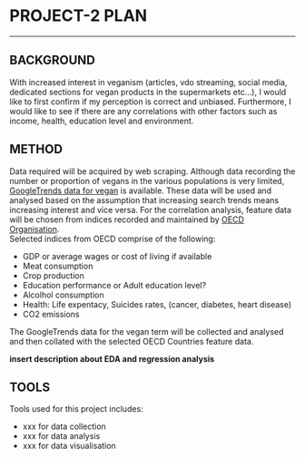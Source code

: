 # PROJECT-2 PLAN
___
## BACKGROUND
With increased interest in veganism (articles, vdo streaming, social media, dedicated sections for vegan products in the supermarkets etc...), I would like to first confirm if my perception is correct and unbiased. Furthermore, I would like to see if there are any correlations with other factors such as income, health, education level and environment.
## METHOD
Data required will be acquired by web scraping. 
Although data recording the number or proportion of vegans in the various populations is very limited, [GoogleTrends data for vegan](https://trends.google.com/trends/explore?date=all&geo=RU&q=vegan) is available. These data will be used and analysed based on the assumption that increasing search trends means increasing interest and vice versa. For the correlation analysis, feature data will be chosen from indices recorded and maintained by [OECD Organisation](https://www.oecd.org).</br>
Selected indices from OECD comprise of the following:
- GDP or average wages or cost of living if available
- Meat consumption
- Crop production
- Education performance or Adult education level?
- Alcolhol consumption
- Health: Life expentacy, Suicides rates, (cancer, diabetes, heart disease)
- CO2 emissions

The GoogleTrends data for the vegan term will be collected and analysed and then collated with the selected OECD Countries feature data.

**insert  description about EDA and regression analysis**
  
## TOOLS
  
Tools used for this project includes:
- xxx for data collection
- xxx for data analysis
- xxx for data visualisation
